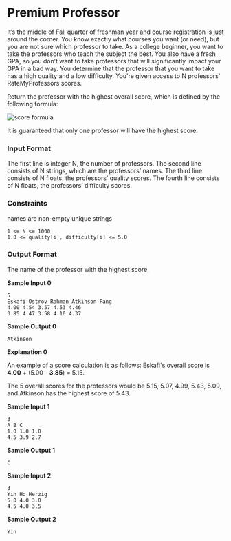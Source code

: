 # Premium Professor

It’s the middle of Fall quarter of freshman year and course registration is just around the corner. You know exactly what courses you want (or need), but you are not sure which professor to take. As a college beginner, you want to take the professors who teach the subject the best. You also have a fresh GPA, so you don’t want to take professors that will significantly impact your GPA in a bad way. You determine that the professor that you want to take has a high quality and a low difficulty. You're given access to N professors' RateMyProfessors scores.

Return the professor with the highest overall score, which is defined by the following formula:

![score formula](https://s3.amazonaws.com/hr-assets/0/1709345313-bf28db21ae-Screenshot2024-03-01at6.08.17PM.jpg)

It is guaranteed that only one professor will have the highest score.

### Input Format

The first line is integer N, the number of professors.
The second line consists of N strings, which are the professors’ names.
The third line consists of N floats, the professors’ quality scores.
The fourth line consists of N floats, the professors’ difficulty scores.

### Constraints

names are non-empty unique strings

```
1 <= N <= 1000
1.0 <= quality[i], difficulty[i] <= 5.0
```

### Output Format

The name of the professor with the highest score.

**Sample Input 0**

```
5
Eskafi Ostrov Rahman Atkinson Fang
4.00 4.54 3.57 4.53 4.46
3.85 4.47 3.58 4.10 4.37
```

**Sample Output 0**
```
Atkinson
```
**Explanation 0**

An example of a score calculation is as follows: Eskafi's overall score is **4.00** + (5.00 - **3.85**) = 5.15.

The 5 overall scores for the professors would be 5.15, 5.07, 4.99, 5.43, 5.09, and Atkinson has the highest score of 5.43.

**Sample Input 1**
```
3
A B C
1.0 1.0 1.0
4.5 3.9 2.7
```
**Sample Output 1**
```
C
```

**Sample Input 2**
```
3
Yin Ho Herzig
5.0 4.0 3.0
4.5 4.0 3.5
```

**Sample Output 2**
```
Yin
```